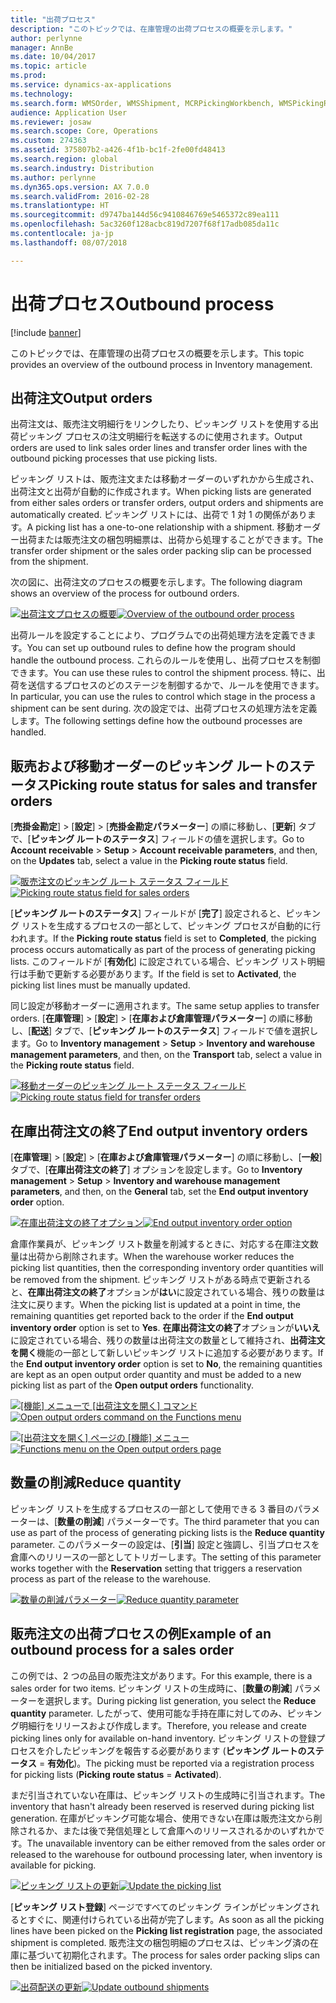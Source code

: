 ```yaml
---
title: "出荷プロセス"
description: "このトピックでは、在庫管理の出荷プロセスの概要を示します。"
author: perlynne
manager: AnnBe
ms.date: 10/04/2017
ms.topic: article
ms.prod: 
ms.service: dynamics-ax-applications
ms.technology: 
ms.search.form: WMSOrder, WMSShipment, MCRPickingWorkbench, WMSPickingRegistration, CustomFilterGroup
audience: Application User
ms.reviewer: josaw
ms.search.scope: Core, Operations
ms.custom: 274363
ms.assetid: 375807b2-a426-4f1b-bc1f-2fe00fd48413
ms.search.region: global
ms.search.industry: Distribution
ms.author: perlynne
ms.dyn365.ops.version: AX 7.0.0
ms.search.validFrom: 2016-02-28
ms.translationtype: HT
ms.sourcegitcommit: d9747ba144d56c9410846769e5465372c89ea111
ms.openlocfilehash: 5ac3260f128acbc819d7207f68f17adb085da11c
ms.contentlocale: ja-jp
ms.lasthandoff: 08/07/2018

---
```


# <a name="outbound-process"></a><span data-ttu-id="caf6e-103">出荷プロセス</span><span class="sxs-lookup"><span data-stu-id="caf6e-103">Outbound process</span></span>

[!include [banner](../includes/banner.md)]

<span data-ttu-id="caf6e-104">このトピックでは、在庫管理の出荷プロセスの概要を示します。</span><span class="sxs-lookup"><span data-stu-id="caf6e-104">This topic provides an overview of the outbound process in Inventory management.</span></span>

## <a name="output-orders"></a><span data-ttu-id="caf6e-105">出荷注文</span><span class="sxs-lookup"><span data-stu-id="caf6e-105">Output orders</span></span>

<span data-ttu-id="caf6e-106">出荷注文は、販売注文明細行をリンクしたり、ピッキング リストを使用する出荷ピッキング プロセスの注文明細行を転送するのに使用されます。</span><span class="sxs-lookup"><span data-stu-id="caf6e-106">Output orders are used to link sales order lines and transfer order lines with the outbound picking processes that use picking lists.</span></span>

<span data-ttu-id="caf6e-107">ピッキング リストは、販売注文または移動オーダーのいずれかから生成され、出荷注文と出荷が自動的に作成されます。</span><span class="sxs-lookup"><span data-stu-id="caf6e-107">When picking lists are generated from either sales orders or transfer orders, output orders and shipments are automatically created.</span></span> <span data-ttu-id="caf6e-108">ピッキング リストには、出荷で 1 対 1 の関係があります。</span><span class="sxs-lookup"><span data-stu-id="caf6e-108">A picking list has a one-to-one relationship with a shipment.</span></span> <span data-ttu-id="caf6e-109">移動オーダー出荷または販売注文の梱包明細票は、出荷から処理することができます。</span><span class="sxs-lookup"><span data-stu-id="caf6e-109">The transfer order shipment or the sales order packing slip can be processed from the shipment.</span></span> 

<span data-ttu-id="caf6e-110">次の図に、出荷注文のプロセスの概要を示します。</span><span class="sxs-lookup"><span data-stu-id="caf6e-110">The following diagram shows an overview of the process for outbound orders.</span></span> 

<span data-ttu-id="caf6e-111">[![出荷注文プロセスの概要](./media/outbound-order.png)](./media/outbound-order.png)</span><span class="sxs-lookup"><span data-stu-id="caf6e-111">[![Overview of the outbound order process](./media/outbound-order.png)](./media/outbound-order.png)</span></span>

<span data-ttu-id="caf6e-112">出荷ルールを設定することにより、プログラムでの出荷処理方法を定義できます。</span><span class="sxs-lookup"><span data-stu-id="caf6e-112">You can set up outbound rules to define how the program should handle the outbound process.</span></span> <span data-ttu-id="caf6e-113">これらのルールを使用し、出荷プロセスを制御できます。</span><span class="sxs-lookup"><span data-stu-id="caf6e-113">You can use these rules to control the shipment process.</span></span> <span data-ttu-id="caf6e-114">特に、出荷を送信するプロセスのどのステージを制御するかで、ルールを使用できます。</span><span class="sxs-lookup"><span data-stu-id="caf6e-114">In particular, you can use the rules to control which stage in the process a shipment can be sent during.</span></span> <span data-ttu-id="caf6e-115">次の設定では、出荷プロセスの処理方法を定義します。</span><span class="sxs-lookup"><span data-stu-id="caf6e-115">The following settings define how the outbound processes are handled.</span></span>

## <a name="picking-route-status-for-sales-and-transfer-orders"></a><span data-ttu-id="caf6e-116">販売および移動オーダーのピッキング ルートのステータス</span><span class="sxs-lookup"><span data-stu-id="caf6e-116">Picking route status for sales and transfer orders</span></span> 

<span data-ttu-id="caf6e-117">[**売掛金勘定**] \> [**設定**] \> [**売掛金勘定パラメーター**] の順に移動し、[**更新**] タブで、[**ピッキング ルートのステータス**] フィールドの値を選択します。</span><span class="sxs-lookup"><span data-stu-id="caf6e-117">Go to **Account receivable** \> **Setup** \> **Account receivable parameters**, and then, on the **Updates** tab, select a value in the **Picking route status** field.</span></span>

<span data-ttu-id="caf6e-118">[![販売注文のピッキング ルート ステータス フィールド](./media/picking-route-status-sales-order.png)](./media/picking-route-status-sales-order.png)</span><span class="sxs-lookup"><span data-stu-id="caf6e-118">[![Picking route status field for sales orders](./media/picking-route-status-sales-order.png)](./media/picking-route-status-sales-order.png)</span></span>

<span data-ttu-id="caf6e-119">[**ピッキング ルートのステータス**] フィールドが [**完了**] 設定されると、ピッキング リストを生成するプロセスの一部として、ピッキング プロセスが自動的に行われます。</span><span class="sxs-lookup"><span data-stu-id="caf6e-119">If the **Picking route status** field is set to **Completed**, the picking process occurs automatically as part of the process of generating picking lists.</span></span> <span data-ttu-id="caf6e-120">このフィールドが [**有効化**] に設定されている場合、ピッキング リスト明細行は手動で更新する必要があります。</span><span class="sxs-lookup"><span data-stu-id="caf6e-120">If the field is set to **Activated**, the picking list lines must be manually updated.</span></span>

<span data-ttu-id="caf6e-121">同じ設定が移動オーダーに適用されます。</span><span class="sxs-lookup"><span data-stu-id="caf6e-121">The same setup applies to transfer orders.</span></span> <span data-ttu-id="caf6e-122">[**在庫管理**] \> [**設定**] \> [**在庫および倉庫管理パラメーター**] の順に移動し、[**配送**] タブで、[**ピッキング ルートのステータス**] フィールドで値を選択します。</span><span class="sxs-lookup"><span data-stu-id="caf6e-122">Go to **Inventory management** \> **Setup** \> **Inventory and warehouse management parameters**, and then, on the **Transport** tab, select a value in the **Picking route status** field.</span></span>

<span data-ttu-id="caf6e-123">[![移動オーダーのピッキング ルート ステータス フィールド](./media/picking-route-status-transfer-order.png)](./media/picking-route-status-transfer-order.png)</span><span class="sxs-lookup"><span data-stu-id="caf6e-123">[![Picking route status field for transfer orders](./media/picking-route-status-transfer-order.png)](./media/picking-route-status-transfer-order.png)</span></span>

## <a name="end-output-inventory-orders"></a><span data-ttu-id="caf6e-124">在庫出荷注文の終了</span><span class="sxs-lookup"><span data-stu-id="caf6e-124">End output inventory orders</span></span>

<span data-ttu-id="caf6e-125">[**在庫管理**] \> [**設定**] \> [**在庫および倉庫管理パラメーター**] の順に移動し、[**一般**] タブで、[**在庫出荷注文の終了**] オプションを設定します。</span><span class="sxs-lookup"><span data-stu-id="caf6e-125">Go to **Inventory management** \> **Setup** \> **Inventory and warehouse management parameters**, and then, on the **General** tab, set the **End output inventory order** option.</span></span>

<span data-ttu-id="caf6e-126">[![在庫出荷注文の終了オプション](./media//end-output-inventory-order.png)](./media//end-output-inventory-order.png)</span><span class="sxs-lookup"><span data-stu-id="caf6e-126">[![End output inventory order option](./media//end-output-inventory-order.png)](./media//end-output-inventory-order.png)</span></span>

<span data-ttu-id="caf6e-127">倉庫作業員が、ピッキング リスト数量を削減するときに、対応する在庫注文数量は出荷から削除されます。</span><span class="sxs-lookup"><span data-stu-id="caf6e-127">When the warehouse worker reduces the picking list quantities, then the corresponding inventory order quantities will be removed from the shipment.</span></span> <span data-ttu-id="caf6e-128">ピッキング リストがある時点で更新されると、**在庫出荷注文の終了**オプションが**はい**に設定されている場合、残りの数量は注文に戻ります。</span><span class="sxs-lookup"><span data-stu-id="caf6e-128">When the picking list is updated at a point in time, the remaining quantities get reported back to the order if the **End output inventory order** option is set to **Yes**.</span></span> <span data-ttu-id="caf6e-129">**在庫出荷注文の終了**オプションが**いいえ**に設定されている場合、残りの数量は出荷注文の数量として維持され、**出荷注文を開く**機能の一部として新しいピッキング リストに追加する必要があります。</span><span class="sxs-lookup"><span data-stu-id="caf6e-129">If the **End output inventory order** option is set to **No**, the remaining quantities are kept as an open output order quantity and must be added to a new picking list as part of the **Open output orders** functionality.</span></span> 

<span data-ttu-id="caf6e-130">[![[機能] メニューで [出荷注文を開く] コマンド](./media/open-output-order.png)](./media/open-output-order.png)</span><span class="sxs-lookup"><span data-stu-id="caf6e-130">[![Open output orders command on the Functions menu](./media/open-output-order.png)](./media/open-output-order.png)</span></span>

<span data-ttu-id="caf6e-131">[![[出荷注文を開く] ページの [機能] メニュー](./media/open-output-order-function.png)](./media/open-output-order-function.png)</span><span class="sxs-lookup"><span data-stu-id="caf6e-131">[![Functions menu on the Open output orders page](./media/open-output-order-function.png)](./media/open-output-order-function.png)</span></span>

## <a name="reduce-quantity"></a><span data-ttu-id="caf6e-132">数量の削減</span><span class="sxs-lookup"><span data-stu-id="caf6e-132">Reduce quantity</span></span>

<span data-ttu-id="caf6e-133">ピッキング リストを生成するプロセスの一部として使用できる 3 番目のパラメーターは、[**数量の削減**] パラメーターです。</span><span class="sxs-lookup"><span data-stu-id="caf6e-133">The third parameter that you can use as part of the process of generating picking lists is the **Reduce quantity** parameter.</span></span> <span data-ttu-id="caf6e-134">このパラメーターの設定は、[**引当**] 設定と強調し、引当プロセスを倉庫へのリリースの一部としてトリガーします。</span><span class="sxs-lookup"><span data-stu-id="caf6e-134">The setting of this parameter works together with the **Reservation** setting that triggers a reservation process as part of the release to the warehouse.</span></span>

<span data-ttu-id="caf6e-135">[![数量の削減パラメーター](./media/reduce-quantity.png)](./media/reduce-quantity.png)</span><span class="sxs-lookup"><span data-stu-id="caf6e-135">[![Reduce quantity parameter](./media/reduce-quantity.png)](./media/reduce-quantity.png)</span></span>

## <a name="example-of-an-outbound-process-for-a-sales-order"></a><span data-ttu-id="caf6e-136">販売注文の出荷プロセスの例</span><span class="sxs-lookup"><span data-stu-id="caf6e-136">Example of an outbound process for a sales order</span></span>

<span data-ttu-id="caf6e-137">この例では、2 つの品目の販売注文があります。</span><span class="sxs-lookup"><span data-stu-id="caf6e-137">For this example, there is a sales order for two items.</span></span> <span data-ttu-id="caf6e-138">ピッキング リストの生成時に、[**数量の削減**] パラメーターを選択します。</span><span class="sxs-lookup"><span data-stu-id="caf6e-138">During picking list generation, you select the **Reduce quantity** parameter.</span></span> <span data-ttu-id="caf6e-139">したがって、使用可能な手持在庫に対してのみ、ピッキング明細行をリリースおよび作成します。</span><span class="sxs-lookup"><span data-stu-id="caf6e-139">Therefore, you release and create picking lines only for available on-hand inventory.</span></span> <span data-ttu-id="caf6e-140">ピッキング リストの登録プロセスを介したピッキングを報告する必要があります (**ピッキング ルートのステータス** = **有効化**)。</span><span class="sxs-lookup"><span data-stu-id="caf6e-140">The picking must be reported via a registration process for picking lists (**Picking route status** = **Activated**).</span></span>

<span data-ttu-id="caf6e-141">まだ引当されていない在庫は、ピッキング リストの生成時に引当されます。</span><span class="sxs-lookup"><span data-stu-id="caf6e-141">The inventory that hasn't already been reserved is reserved during picking list generation.</span></span> <span data-ttu-id="caf6e-142">在庫がピッキング可能な場合、使用できない在庫は販売注文から削除されるか、または後で発信処理として倉庫へのリリースされるかのいずれかです。</span><span class="sxs-lookup"><span data-stu-id="caf6e-142">The unavailable inventory can be either removed from the sales order or released to the warehouse for outbound processing later, when inventory is available for picking.</span></span>

<span data-ttu-id="caf6e-143">[![ピッキング リストの更新](./media/update-picking-list.png)](./media/update-picking-list.png)</span><span class="sxs-lookup"><span data-stu-id="caf6e-143">[![Update the picking list](./media/update-picking-list.png)](./media/update-picking-list.png)</span></span>

<span data-ttu-id="caf6e-144">[**ピッキング リスト登録**] ページですべてのピッキング ラインがピッキングされるとすぐに、関連付けられている出荷が完了します。</span><span class="sxs-lookup"><span data-stu-id="caf6e-144">As soon as all the picking lines have been picked on the **Picking list registration** page, the associated shipment is completed.</span></span> <span data-ttu-id="caf6e-145">販売注文の梱包明細のプロセスは、ピッキング済の在庫に基づいて初期化されます。</span><span class="sxs-lookup"><span data-stu-id="caf6e-145">The process for sales order packing slips can then be initialized based on the picked inventory.</span></span>

<span data-ttu-id="caf6e-146">[![出荷配送の更新](./media/outbound-shipments.png)](./media/outbound-shipments.png)</span><span class="sxs-lookup"><span data-stu-id="caf6e-146">[![Update outbound shipments](./media/outbound-shipments.png)](./media/outbound-shipments.png)</span></span>

